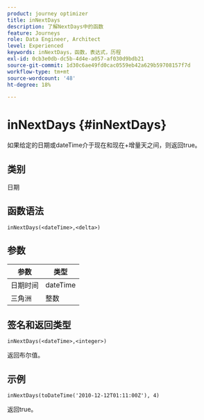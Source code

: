 ```yaml
---
product: journey optimizer
title: inNextDays
description: 了解NextDays中的函数
feature: Journeys
role: Data Engineer, Architect
level: Experienced
keywords: inNextDays，函数，表达式，历程
exl-id: 0cb3e0db-dc5b-4d4e-a057-af030d9bdb21
source-git-commit: 1d30c6ae49fd0cac0559eb42a629b59708157f7d
workflow-type: tm+mt
source-wordcount: '48'
ht-degree: 18%

---
```


# inNextDays {#inNextDays}

如果给定的日期或dateTime介于现在和现在+增量天之间，则返回true。

## 类别

日期

## 函数语法

`inNextDays(<dateTime>,<delta>)`

## 参数

| 参数 | 类型 |
|-----------|------------------|
| 日期时间 | dateTime |
| 三角洲 | 整数 |

## 签名和返回类型

`inNextDays(<dateTime>,<integer>)`

返回布尔值。

## 示例

`inNextDays(toDateTime('2010-12-12T01:11:00Z'), 4)`

返回true。
